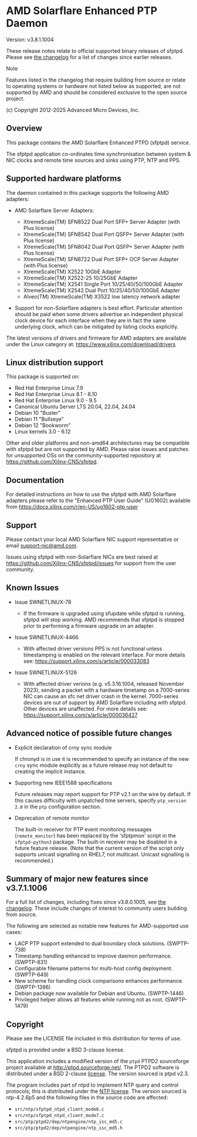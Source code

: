 AMD Solarflare Enhanced PTP Daemon
==================================

Version: v3.8.1.1004

These release notes relate to official supported binary releases of sfptpd.
Please see [the changelog](CHANGELOG.md) for a list of changes since earlier
releases.

> [!NOTE]
> Features listed in the changelog that require building from source or relate
> to operating systems or hardware not listed below as supported, are not
> supported by AMD and should be considered exclusive to the open source project.

(c) Copyright 2012-2025 Advanced Micro Devices, Inc.


Overview
--------

This package contains the AMD Solarflare Enhanced PTPD (sfptpd) service.

The sfptpd application co-ordinates time synchronisation between system &
NIC clocks and remote time sources and sinks using PTP, NTP and PPS.


Supported hardware platforms
----------------------------

The daemon contained in this package supports the following AMD adapters:

- AMD Solarflare Server Adapters:
   - XtremeScale(TM) SFN8522 Dual Port SFP+ Server Adapter (with Plus license)
   - XtremeScale(TM) SFN8542 Dual Port QSFP+ Server Adapter (with Plus license)
   - XtremeScale(TM) SFN8042 Dual Port QSFP+ Server Adapter (with Plus license)
   - XtremeScale(TM) SFN8722 Dual Port SFP+ OCP Server Adapter (with Plus license)
   - XtremeScale(TM) X2522 10GbE Adapter
   - XtremeScale(TM) X2522-25 10/25GbE Adapter
   - XtremeScale(TM) X2541 Single Port 10/25/40/50/100GbE Adapter
   - XtremeScale(TM) X2542 Dual Port 10/25/40/50/100GbE Adapter
   - Alveo(TM) XtremeScale(TM) X3522 low latency network adapter

- Support for non-Solarflare adapters is best effort. Particular attention
  should be paid when some drivers advertise an independent physical clock
  device for each interface when they are in fact the same underlying clock,
  which can be mitigated by listing clocks explicitly.

The latest versions of drivers and firmware for AMD adapters are available
under the Linux category at: <https://www.xilinx.com/download/drivers>


Linux distribution support
--------------------------

This package is supported on:

- Red Hat Enterprise Linux 7.9
- Red Hat Enterprise Linux 8.1 - 8.10
- Red Hat Enterprise Linux 9.0 - 9.5
- Canonical Ubuntu Server LTS 20.04, 22.04, 24.04
- Debian 10 "Buster"
- Debian 11 "Bullseye"
- Debian 12 "Bookworm"
- Linux kernels 3.0 - 6.12

Other and older platforms and non-amd64 architectures may be compatible with
sfptpd but are not supported by AMD. Please raise issues and patches for
unsupported OSs on the community-supported repository at
<https://github.com/Xilinx-CNS/sfptpd>.


Documentation
-------------

For detailed instructions on how to use the sfptpd with AMD Solarflare adapters
please refer to the "Enhanced PTP User Guide" (UG1602) available from
<https://docs.xilinx.com/r/en-US/ug1602-ptp-user>


Support
-------

Please contact your local AMD Solarflare NIC support representative or email
<support-nic@amd.com>.

Issues using sfptpd with non-Solarflare NICs are best raised at
<https://github.com/Xilinx-CNS/sfptpd/issues> for support from the user
community.


Known Issues
------------

- Issue SWNETLINUX-78
   - If the firmware is upgraded using sfupdate while sfptpd is running, sfptpd
     will stop working. AMD recommends that sfptpd is stopped prior to
     performing a firmware upgrade on an adapter.

- Issue SWNETLINUX-4466
   - With affected driver versions PPS is not functional unless timestamping
     is enabled on the relevant interface. For more details see:
     <https://support.xilinx.com/s/article/000033083>

- Issue SWNETLINUX-5126
   - With affected driver verions (e.g. v5.3.16.1004, released November 2023),
     sending a packet with a hardware timetamp on a 7000-series NIC can cause
     an sfc net driver crash in the kernel. 7000-series devices are out of
     support by AMD Solarflare including with sfptpd. Other devices are
     unaffected. For more details see:
     <https://support.xilinx.com/s/article/000036427>


Advanced notice of possible future changes
------------------------------------------

- Explicit declaration of crny sync module

  If chronyd is in use it is recommended to specify an instance of the new
  `crny` sync module explicitly as a future release may not default to
  creating the implicit instance.

- Supporting new IEEE1588 specifications

  Future releases may report support for PTP v2.1 on the wire by default. If
  this causes difficulty with unpatched time servers, specify `ptp_version 2.0`
  in the `ptp` configuration section.

- Deprecation of remote monitor

  The built-in receiver for PTP event monitoring messages (`remote_monitor`)
  has been replaced by the 'sfptpmon' script in the `sfptpd-python3` package.
  The built-in receiver may be disabled in a future feature release. (Note
  that the current version of the script only supports unicast signalling
  on RHEL7, not multicast. Unicast signalling is recommended.)


Summary of major new features since v3.7.1.1006
-----------------------------------------------

For a full list of changes, including fixes since v3.8.0.1005,
see [the changelog](CHANGELOG.md). These include changes of interest
to community users building from source.

The following are selected as notable new features for AMD-supported
use cases:

- LACP PTP support extended to dual boundary clock solutions. (SWPTP-738)
- Timestamp handling enhanced to improve daemon performance. (SWPTP-831)
- Configurable filename patterns for multi-host config deployment. (SWPTP-649)
- New scheme for handling clock comparisons enhances performance. (SWPTP-1386)
- Debian package now available for Debian and Ubuntu. (SWPTP-1446)
- Privileged helper allows all features while running not as root. (SWPTP-1479)


Copyright
---------

Please see the LICENSE file included in this distribution for terms of use.

sfptpd is provided under a BSD 3-clause license.

This application includes a modified version of the `ptpd` PTPD2 sourceforge
project available at <http://ptpd.sourceforge.net/>. The PTPD2 software is
distributed under a BSD 2-clause [license](PTPD2_COPYRIGHT). The version
sourced is ptpd v2.3.

The program includes part of ntpd to implement NTP query and control
protocols; this is distributed under the [NTP license](NTP_COPYRIGHT).
The version sourced is ntp-4.2.6p5 and the following files in the source code
are affected:

- `src/ntp/sfptpd_ntpd_client_mode6.c`
- `src/ntp/sfptpd_ntpd_client_mode7.c`
- `src/ptp/ptpd2/dep/ntpengine/ntp_isc_md5.c`
- `src/ptp/ptpd2/dep/ntpengine/ntp_isc_md5.h`

